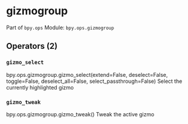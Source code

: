 # gizmogroup

Part of `bpy.ops`
Module: `bpy.ops.gizmogroup`

## Operators (2)

### `gizmo_select`

bpy.ops.gizmogroup.gizmo_select(extend=False, deselect=False, toggle=False, deselect_all=False, select_passthrough=False)
Select the currently highlighted gizmo

### `gizmo_tweak`

bpy.ops.gizmogroup.gizmo_tweak()
Tweak the active gizmo
